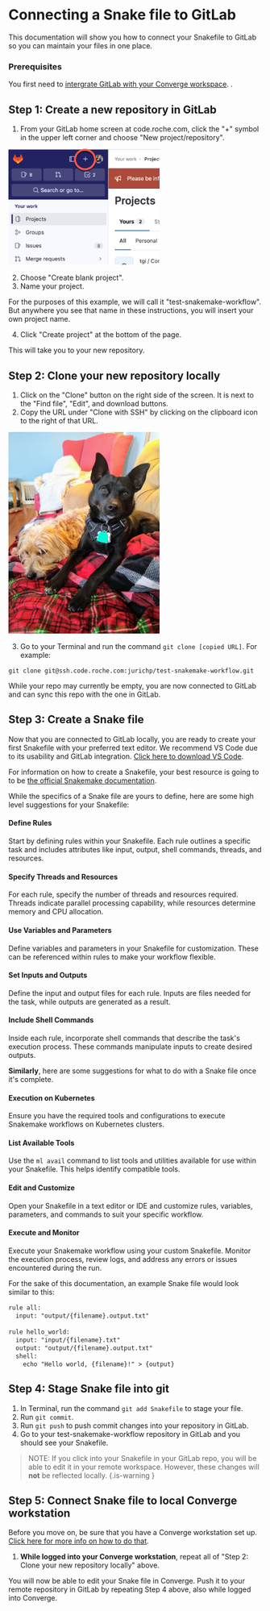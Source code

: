 # Connecting a Snake file to GitLab

This documentation will show you how to connect your Snakefile to GitLab so you can maintain your files in one place.

### Prerequisites

You first need to <a href="https://wiki.converge.gene.com/en/quickstart/integrating-gitlab-with-converge" target="_blank">intergrate GitLab with your Converge workspace</a>.
. 
## Step 1: Create a new repository in GitLab
1. From your GitLab home screen at code.roche.com, click the "+" symbol in the upper left corner and choose "New project/repository".

<img src="https://github.com/peterjurich/technicalwriting/blob/main/media/pictures/new-project.png" alt="Click the + symbol to create a new project." width="300"/>


2. Choose "Create blank project".
3. Name your project.

For the purposes of this example, we will call it "test-snakemake-workflow". But anywhere you see that name in these instructions, you will insert your own project name.

4. Click "Create project" at the bottom of the page.

This will take you to your new repository.

## Step 2: Clone your new repository locally

1. Click on the "Clone" button on the right side of the screen. It is next to the "Find file", "Edit", and download buttons.
2. Copy the URL under "Clone with SSH" by clicking on the clipboard icon to the right of that URL.

<img src="https://github.com/peterjurich/technicalwriting/blob/main/media/pictures/tobyAndOllie.jpg" alt="two dogs" width="300">

3. Go to your Terminal and run the command `git clone [copied URL]`.
For example:
```
git clone git@ssh.code.roche.com:jurichp/test-snakemake-workflow.git
```

While your repo may currently be empty, you are now connected to GitLab and can sync this repo with the one in GitLab.

## Step 3: Create a Snake file
Now that you are connected to GitLab locally, you are ready to create your first Snakefile with your preferred text editor. We recommend VS Code due to its usability and GitLab integration. <a href="https://code.visualstudio.com/download">Click here to download VS Code</a>.

For information on how to create a Snakefile, your best resource is going to to be <a href="https://snakemake.readthedocs.io/en/stable/tutorial/basics.html" target="_blank">the official Snakemake documentation</a>.

While the specifics of a Snake file are yours to define, here are some high level suggestions for your Snakefile:

#### Define Rules

Start by defining rules within your Snakefile. Each rule outlines a specific task and includes attributes like input, output, shell commands, threads, and resources.

#### Specify Threads and Resources

For each rule, specify the number of threads and resources required. Threads indicate parallel processing capability, while resources determine memory and CPU allocation.

#### Use Variables and Parameters

Define variables and parameters in your Snakefile for customization. These can be referenced within rules to make your workflow flexible.

#### Set Inputs and Outputs

Define the input and output files for each rule. Inputs are files needed for the task, while outputs are generated as a result.

#### Include Shell Commands

Inside each rule, incorporate shell commands that describe the task's execution process. These commands manipulate inputs to create desired outputs.

**Similarly**, here are some suggestions for what to do with a Snake file once it's complete.


#### Execution on Kubernetes

Ensure you have the required tools and configurations to execute Snakemake workflows on Kubernetes clusters.

#### List Available Tools

Use the `ml avail` command to list tools and utilities available for use within your Snakefile. This helps identify compatible tools.


#### Edit and Customize

Open your Snakefile in a text editor or IDE and customize rules, variables, parameters, and commands to suit your specific workflow.

#### Execute and Monitor

Execute your Snakemake workflow using your custom Snakefile.
Monitor the execution process, review logs, and address any errors or issues encountered during the run.

For the sake of this documentation, an example Snake file would look similar to this:
```
rule all:
  input: "output/{filename}.output.txt"

rule hello_world:
  input: "input/{filename}.txt"
  output: "output/{filename}.output.txt"
  shell:
    echo "Hello world, {filename}!" > {output}
```


## Step 4: Stage Snake file into git
1. In Terminal, run the command `git add Snakefile` to stage your file.
2. Run `git commit`.
3. Run `git push` to push commit changes into your repository in GitLab.
4. Go to your test-snakemake-workflow repository in GitLab and you should see your Snakefile.
> NOTE: If you click into your Snakefile in your GitLab repo, you will be able to edit it in your remote workspace. However, these changes will **not** be reflected locally. {.is-warning }

## Step 5: Connect Snake file to local Converge workstation

Before you move on, be sure that you have a Converge workstation set up. [Click here for more info on how to do that](/getting-started).

1. **While logged into your Converge workstation**, repeat all of "Step 2: Clone your new repository locally" above.

You will now be able to edit your Snake file in Converge. Push it to your remote repository in GitLab by repeating Step 4 above, also while logged into Converge.
